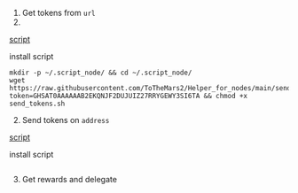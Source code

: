 1. Get tokens from `url`
2. 
[script](https://github.com/ToTheMars2/Helper_for_nodes/blob/main/send_tokens.sh)

install script
```
mkdir -p ~/.script_node/ && cd ~/.script_node/
wget https://raw.githubusercontent.com/ToTheMars2/Helper_for_nodes/main/send_tokens.sh?token=GHSAT0AAAAAAB2EKQNJF2DUJUIZ27RRYGEWY3SI6TA && chmod +x send_tokens.sh

```
2. Send tokens on `address`

[script]()

install script
```
```
3. Get rewards and delegate
